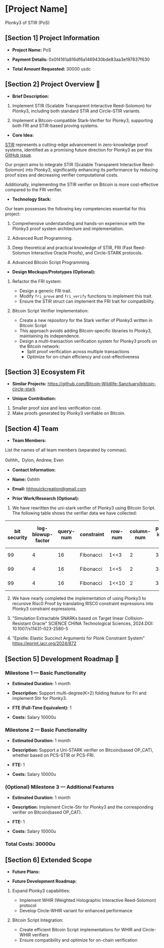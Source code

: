 
# [Project Name]

 Plonky3 of STIR (PoS)

## [Section 1] Project Information

  

-  **Project Name:** PoS 

-  **Payment Details:** 0x0f4161a816df6a1469430bde83aa3e197837f630

-  **Total Amount Requested:** 30000 usdc

  

## [Section 2] Project Overview :page_facing_up:

  

-  **Brief Description:**

1. Implement STIR (Scalable Transparent Interactive Reed-Solomon) for Plonky3, including both standard STIR and Circle-STIR variants.

2. Implement a Bitcoin-compatible Stark-Verifier for Plonky3, supporting both FRI and STIR-based proving systems.

-  **Core Idea:**

[STIR](https://eprint.iacr.org/2024/390) represents a cutting-edge advancement in zero-knowledge proof systems, identified as a promising future direction for Plonky3 as per this [GitHub issue](https://github.com/Plonky3/Plonky3/pull/351). 

Our project aims to integrate STIR (Scalable Transparent Interactive Reed-Solomon) into Plonky3, significantly enhancing its performance by reducing proof sizes and decreasing verifier computational costs.

Additionally, implementing the STIR verifier on Bitcoin is more cost-effective compared to the FRI verifier.

- **Technology Stack:**

Our team possesses the following key competencies essential for this project:

1. Comprehensive understanding and hands-on experience with the Plonky3 proof system architecture and implementation.

2. Advanced Rust Programming.

3. Deep theoretical and practical knowledge of STIR, FRI (Fast Reed-Solomon Interactive Oracle Proofs), and Circle-STARK protocols.

4. Advanced Bitcoin Script Programming.

-  **Design Mockups/Prototypes (Optional):**

1. Refactor the FRI system:
   - Design a generic FRI trait.
   - Modify `fri_prove` and `fri_verify` functions to implement this trait.
   - Ensure the STIR struct can implement the FRI trait for compatibility.

2. Bitcoin Script Verifier Implementation:
   - Create a new repository for the Stark verifier of Plonky3 written in Bitcoin Script
   - This approach avoids adding Bitcoin-specific libraries to Plonky3, maintaining its independence.
   - Design a multi-transaction verification system for Plonky3 proofs on the Bitcoin network:
     - Split proof verification across multiple transactions
     - Optimize for on-chain efficiency and cost-effectiveness

## [Section 3] Ecosystem Fit

  

-  **Similar Projects:**
https://github.com/Bitcoin-Wildlife-Sanctuary/bitcoin-circle-stark
  
-  **Unique Contribution:**

1. Smaller proof size and less verification cost.
2. Make proofs generated by Plonky3 verifiable on Bitcoin.
  

## [Section 4] Team

  

-  **Team Members:**

List the names of all team members (separated by commas).

0xhhh，Dylon, Andrew, Even

-  **Contact Information:**

-  **Name:** 0xhhh

-  **Email:** hhhquickcreation@gmail.com

  

-  **Prior Work/Research (Optional):**

1. We have rewritten the uni-stark verifier of Plonky3 using Bitcoin Script. The following table shows the verifier data we have collected:

| bit security | log-blowup-factor | query-num | constraint | row-num | column-num | public-input-num  | total-verifier-script  | verify-pcs-fri-script  | verify-constraints-script  | verify-quotient-poly-script  |
|--------------|-------------------|-----------|------------|---------|------------|-------------------|------------------------|------------------------|----------------------------|------------------------------|
|    99        |          4        |    16     | Fibonacci  |   1<<3  |   2        |          3        |       7041 kb          |          6848 kb       |         120kb              |            73 kb             |
|    99        |          4        |    16     | Fibonacci  |   1<<5  |   2        |          3        |       9185 kb          |          8992 kb       |         120kb              |            73 kb             |
|    99        |          4        |    16     | Fibonacci  |   1<<10 |   2        |          3        |       14593 kb         |          14400 kb      |         120kb              |            73 kb             |
2. We have nearly completed the implementation of using Plonky3 to recursive Risc0 Proof by translating RISC0 constraint expressions into Plonky3 constraint expressions. 

3. "Simulation Extractable SNARKs based on Target linear Collision-Resistant Oracle" SCIENCE CHINA Technological Sciences, 2024.DOI: 10.1007/s11431-023-2580-5

4. "Epistle: Elastic Succinct Arguments for Plonk Constraint System" https://eprint.iacr.org/2024/872

  

## [Section 5] Development Roadmap :open_book:
  

### Milestone 1 — Basic Functionality

  

-  **Estimated Duration:** 1 month

-  **Description:**  Support multi-degree(K>2) folding feature for Fri and implement Stir for Plonky3.
-  **FTE (Full-Time Equivalent):** 1

-  **Costs:** Salary 10000u

  

### Milestone 2 — Basic Functionality



-  **Estimated Duration:** 1 month

-  **Description:**  Support a Uni-STARK verifier on Bitcoin(based OP_CAT), whether based on PCS-STIR or PCS-FRI. 
-  **FTE:** 1

-  **Costs:** Salary 10000u

### (Optional) Milestone 3 — Additional Features



-  **Estimated Duration:** 1 month

-  **Description:**  Implement Circle-Stir for Plonky3 and the corresponding verifier on Bitcoin(based OP_CAT).
-  **FTE:** 1

-  **Costs:** Salary 10000u


  


### Total Costs: 30000u

## [Section 6] Extended Scope


-  **Future Plans:**

- **Future Development Roadmap:**

1. Expand Plonky3 capabilities:
   - Implement WHIR (Weighted Holographic Interactive Reed-Solomon) protocol
   - Develop Circle-WHIR variant for enhanced performance
   
2. Bitcoin Script Integration:
   - Create efficient Bitcoin Script implementations for WHIR and Circle-WHIR verifiers
   - Ensure compatibility and optimize for on-chain verification